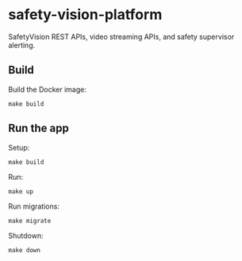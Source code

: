 # safety-vision-platform

SafetyVision REST APIs, video streaming APIs, and safety supervisor alerting.

## Build
Build the Docker image:
```
make build
```

## Run the app
Setup:
```
make build
```

Run:
```
make up
```

Run migrations:
```
make migrate
```

Shutdown:
```
make down
```
